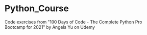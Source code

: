 # Python_Course
Code exercises from "100 Days of Code - The Complete Python Pro Bootcamp for 2021" by Angela Yu on Udemy
